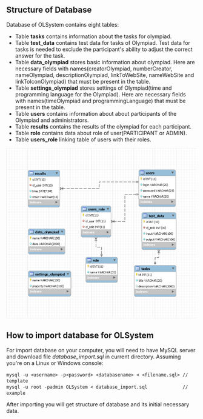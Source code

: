 ## Structure of Database

Database of OLSystem contains eight tables:
- Table **tasks** contains information about the tasks for olympiad.
- Table **test_data** contains test data for tasks of Olympiad. Test data
 for tasks is needed to exclude the participant's ability to adjust 
 the correct answer for the task.
- Table **data_olympiad** stores basic information about olympiad. Here are 
necessary fields with names(creatorOlympiad, numberCreator, nameOlympiad,
descriptionOlympiad, linkToWebSite, nameWebSite and linkToIconOlympiad) that 
must be present in the table.
- Table **settings_olympiad** stores settings of Olympiad(time and 
programming language for the Olympiad). Here are necessary fields with 
names(timeOlympiad and programmingLanguage) that must be present in 
the table.
- Table **users** contains information about about participants of the Olympiad
and administrators.
- Table **results** contains the results of the olympiad for each participant.
- Table **role** contains data about role of user(PARTICIPANT or ADMIN).
- Table **users_role** linking table of users with their roles.

![structure](database.png "Structure of database")


## How to import database for OLSystem
For import database on your computer, you will need to have MySQL server and 
download file *database_import.sql* in current directory. Assuming you're on
a Linux or Windows console:

    mysql -u <username> -p<password> <databasename> < <filename.sql> // template
    mysql -u root -padmin OLSystem < database_import.sql             // example
    
After importing you will get structure of database and its initial necessary data.